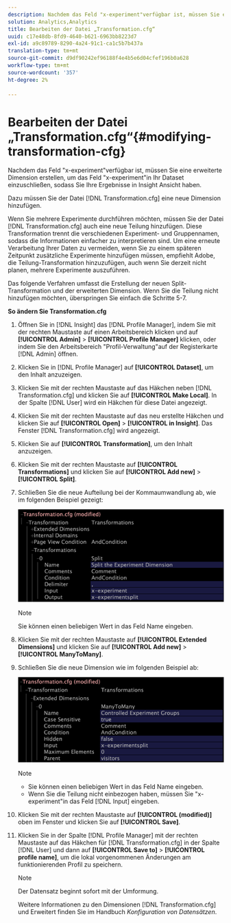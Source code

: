 ```yaml
---
description: Nachdem das Feld "x-experiment"verfügbar ist, müssen Sie eine erweiterte Dimension erstellen, um das Feld "x-experiment"in Ihr Dataset einzuschließen, sodass Sie Ihre Ergebnisse in Insight Ansicht haben.
solution: Analytics,Analytics
title: Bearbeiten der Datei „Transformation.cfg“
uuid: c17e48db-8fd9-4640-b621-6963bb8223d7
exl-id: a9c89789-8290-4a24-91c1-ca1c5b7b437a
translation-type: tm+mt
source-git-commit: d9df90242ef96188f4e4b5e6d04cfef196b0a628
workflow-type: tm+mt
source-wordcount: '357'
ht-degree: 2%

---
```


# Bearbeiten der Datei „Transformation.cfg“{#modifying-transformation-cfg}

Nachdem das Feld &quot;x-experiment&quot;verfügbar ist, müssen Sie eine erweiterte Dimension erstellen, um das Feld &quot;x-experiment&quot;in Ihr Dataset einzuschließen, sodass Sie Ihre Ergebnisse in Insight Ansicht haben.

Dazu müssen Sie der Datei [!DNL Transformation.cfg] eine neue Dimension hinzufügen.

Wenn Sie mehrere Experimente durchführen möchten, müssen Sie der Datei [!DNL Transformation.cfg] auch eine neue Teilung hinzufügen. Diese Transformation trennt die verschiedenen Experiment- und Gruppennamen, sodass die Informationen einfacher zu interpretieren sind. Um eine erneute Verarbeitung Ihrer Daten zu vermeiden, wenn Sie zu einem späteren Zeitpunkt zusätzliche Experimente hinzufügen müssen, empfiehlt Adobe, die Teilung-Transformation hinzuzufügen, auch wenn Sie derzeit nicht planen, mehrere Experimente auszuführen.

Das folgende Verfahren umfasst die Erstellung der neuen Split-Transformation und der erweiterten Dimension. Wenn Sie die Teilung nicht hinzufügen möchten, überspringen Sie einfach die Schritte 5-7.

**So ändern Sie Transformation.cfg**

1. Öffnen Sie in [!DNL Insight] das [!DNL Profile Manager], indem Sie mit der rechten Maustaste auf einen Arbeitsbereich klicken und auf **[!UICONTROL Admin]** > **[!UICONTROL Profile Manager]** klicken, oder indem Sie den Arbeitsbereich &quot;Profil-Verwaltung&quot;auf der Registerkarte [!DNL Admin] öffnen.
1. Klicken Sie in [!DNL Profile Manager] auf **[!UICONTROL Dataset]**, um den Inhalt anzuzeigen.
1. Klicken Sie mit der rechten Maustaste auf das Häkchen neben [!DNL Transformation.cfg] und klicken Sie auf **[!UICONTROL Make Local]**. In der Spalte [!DNL User] wird ein Häkchen für diese Datei angezeigt.
1. Klicken Sie mit der rechten Maustaste auf das neu erstellte Häkchen und klicken Sie auf **[!UICONTROL Open]** > **[!UICONTROL in Insight]**. Das Fenster [!DNL Transformation.cfg] wird angezeigt.
1. Klicken Sie auf **[!UICONTROL Transformation]**, um den Inhalt anzuzeigen.
1. Klicken Sie mit der rechten Maustaste auf **[!UICONTROL Transformations]** und klicken Sie auf **[!UICONTROL Add new]** > **[!UICONTROL Split]**.
1. Schließen Sie die neue Aufteilung bei der Kommaumwandlung ab, wie im folgenden Beispiel gezeigt:

   ![Schritt-Info](assets/New_split_transformation.png)

   >[!NOTE]
   >
   >Sie können einen beliebigen Wert in das Feld Name eingeben.

1. Klicken Sie mit der rechten Maustaste auf **[!UICONTROL Extended Dimensions]** und klicken Sie auf **[!UICONTROL Add new]** > **[!UICONTROL ManyToMany]**.
1. Schließen Sie die neue Dimension wie im folgenden Beispiel ab:

   ![Schritt-Info](assets/New_Dimension_controlled_experiment_groups.png)

   >[!NOTE]
   >
   >* Sie können einen beliebigen Wert in das Feld Name eingeben.
   >* Wenn Sie die Teilung nicht einbezogen haben, müssen Sie &quot;x-experiment&quot;in das Feld [!DNL Input] eingeben.


1. Klicken Sie mit der rechten Maustaste auf **[!UICONTROL (modified)]** oben im Fenster und klicken Sie auf **[!UICONTROL Save]**.
1. Klicken Sie in der Spalte [!DNL Profile Manager] mit der rechten Maustaste auf das Häkchen für [!DNL Transformation.cfg] in der Spalte [!DNL User] und dann auf **[!UICONTROL Save to]** > **[!UICONTROL profile name]**, um die lokal vorgenommenen Änderungen am funktionierenden Profil zu speichern.

   >[!NOTE]
   >
   >Der Datensatz beginnt sofort mit der Umformung.

   Weitere Informationen zu den Dimensionen [!DNL Transformation.cfg] und Erweitert finden Sie im Handbuch *Konfiguration von Datensätzen*.
